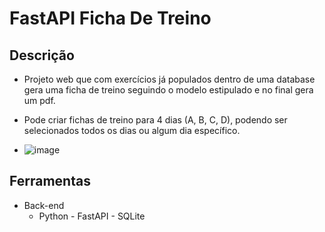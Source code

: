 # FastAPI Ficha De Treino

## Descrição
* Projeto web que com exercícios já populados dentro de uma database gera uma ficha de treino seguindo o modelo estipulado e no final gera um pdf.
* Pode criar fichas de treino para 4 dias (A, B, C, D), podendo ser selecionados todos os dias ou algum dia específico.

* ![image](https://github.com/Teti-9/fastapi-fichatreino-webfitness/assets/67234878/c8e8ccef-9e65-481c-83b9-76a31d6d0063)

## Ferramentas
* Back-end
   - Python - FastAPI - SQLite
